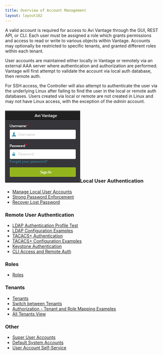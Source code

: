 ```yaml
---
title: Overview of Account Management
layout: layout162
---
```

A valid account is required for access to Avi Vantage through the GUI, REST API, or CLI. Each user must be assigned a role which grants permissions and access to read or write to various objects within Vantage. Accounts may optionally be restricted to specific tenants, and granted different roles within each tenant.

User accounts are maintained either locally in Vantage or remotely via an external AAA server where authentication and authorization are performed.  Vantage will first attempt to validate the account via local auth database, then remote auth.

For SSH access, the Controller will also attempt to authenticate the user via the underlying Linux after failing to find the user in the local or remote auth databases.  Users created via local or remote are not created in Linux and may not have Linux access, with the exception of the *admin* account.

### <a href="img/Login.png"><img class="size-full wp-image-13315 alignright" src="img/Login.png" alt="Login" width="245" height="235"></a>Local User Authentication

* <a href="/docs/16.2/manage-local-user-accounts">Manage Local User Accounts</a>
* <a href="/docs/16.2/strong-password-enforcement">Strong Password Enforcement</a>
* <a href="/docs/16.2/password-recovery">Recover Lost Password</a> 

### Remote User Authentication

* <a href="/docs/16.2/ldap-auth-profile-test">LDAP Authentication Profile Test</a>
* <a href="/docs/16.2/ldap-configuration-examples">LDAP Configuration Examples</a>
* <a href="/docs/16.2/tacacs-authentication">TACACS+ Authentication</a>
* <a href="/docs/16.2/tacacs-configuration-examples">TACACS+ Configuration Examples</a>
* <a href="/docs/16.2/keystone-authentication">Keystone Authentication</a>
* <a href="/docs/16.2/cli-access">CLI Access and Remote Auth</a> 

### Roles

* <a href="/docs/16.2/user-account-roles">Roles</a> 

### Tenants

* <a href="/docs/16.2/tenants">Tenants</a>
* <a href="/docs/16.2/switch-between-tenants">Switch between Tenants</a>
* <a href="/docs/16.2/authorization-tenant-and-role-mapping-examples">Authorization - Tenant and Role Mapping Examples</a>
* <a href="/docs/16.2/all-tenants-view">All Tenants View</a> 

### Other

* <a href="/docs/16.2/super-user-accounts">Super User Accounts</a>
* <a href="/docs/16.2/default-system-accounts">Default System Accounts</a>
* <a href="/docs/16.2/user-account-self-service">User Account Self-Service</a> 

 

